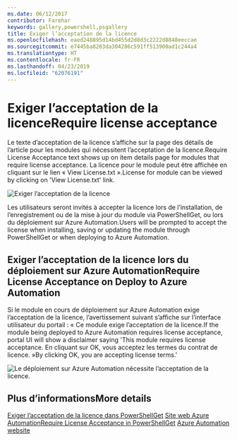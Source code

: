 ```yaml
---
ms.date: 06/12/2017
contributor: Farehar
keywords: gallery,powershell,psgallery
title: Exiger l’acceptation de la licence
ms.openlocfilehash: eaed248895d14bd455d2d8d3c2222d8848eeccae
ms.sourcegitcommit: e7445ba8203da304286c591ff513900ad1c244a4
ms.translationtype: HT
ms.contentlocale: fr-FR
ms.lasthandoff: 04/23/2019
ms.locfileid: "62076191"
---
```

# <a name="require-license-acceptance"></a><span data-ttu-id="57d84-103">Exiger l’acceptation de la licence</span><span class="sxs-lookup"><span data-stu-id="57d84-103">Require license acceptance</span></span>

<span data-ttu-id="57d84-104">Le texte d’acceptation de la licence s’affiche sur la page des détails de l’article pour les modules qui nécessitent l’acceptation de la licence.</span><span class="sxs-lookup"><span data-stu-id="57d84-104">Require License Acceptance text shows up on item details page for modules that require license acceptance.</span></span> <span data-ttu-id="57d84-105">La licence pour le module peut être affichée en cliquant sur le lien « View License.txt ».</span><span class="sxs-lookup"><span data-stu-id="57d84-105">License for module can be viewed by clicking on 'View License.txt' link.</span></span>

![Exiger l’acceptation de la licence](../../Images/RequireLicenseAcceptance.png)

<span data-ttu-id="57d84-107">Les utilisateurs seront invités à accepter la licence lors de l’installation, de l’enregistrement ou de la mise à jour du module via PowerShellGet, ou lors du déploiement sur Azure Automation.</span><span class="sxs-lookup"><span data-stu-id="57d84-107">Users will be prompted to accept the license when installing, saving or updating the module through PowerShellGet or when deploying to Azure Automation.</span></span>

## <a name="require-license-acceptance-on-deploy-to-azure-automation"></a><span data-ttu-id="57d84-108">Exiger l’acceptation de la licence lors du déploiement sur Azure Automation</span><span class="sxs-lookup"><span data-stu-id="57d84-108">Require License Acceptance on Deploy to Azure Automation</span></span>

<span data-ttu-id="57d84-109">Si le module en cours de déploiement sur Azure Automation exige l’acceptation de la licence, l’avertissement suivant s’affiche sur l’interface utilisateur du portail : « Ce module exige l’acceptation de la licence.</span><span class="sxs-lookup"><span data-stu-id="57d84-109">If the module being deployed to Azure Automation requires license acceptance, portal UI will show a disclaimer saying 'This module requires license acceptance.</span></span> <span data-ttu-id="57d84-110">En cliquant sur OK, vous acceptez les termes du contrat de licence. »</span><span class="sxs-lookup"><span data-stu-id="57d84-110">By clicking OK, you are accepting license terms.'</span></span>

![Le déploiement sur Azure Automation nécessite l’acceptation de la licence.](../../Images/DeployToAzureAutomationRequireLicenseAcceptanceDisclaimer.png)

## <a name="more-details"></a><span data-ttu-id="57d84-112">Plus d’informations</span><span class="sxs-lookup"><span data-stu-id="57d84-112">More details</span></span>

<span data-ttu-id="57d84-113">[Exiger l’acceptation de la licence dans PowerShellGet](../../concepts/module-license-acceptance.md)
[Site web Azure Automation](/azure/automation)</span><span class="sxs-lookup"><span data-stu-id="57d84-113">[Require License Acceptance in PowerShellGet](../../concepts/module-license-acceptance.md)
[Azure Automation website](/azure/automation)</span></span>
